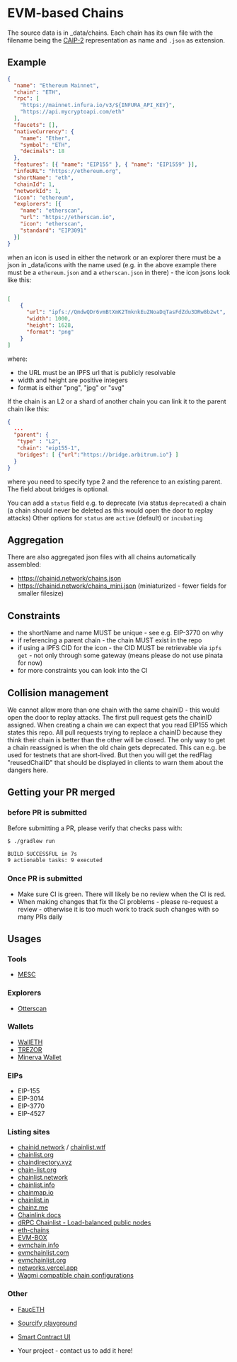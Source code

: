 # EVM-based Chains

The source data is in _data/chains. Each chain has its own file with the filename being the [CAIP-2](https://github.com/ChainAgnostic/CAIPs/blob/master/CAIPs/caip-2.md) representation as name and `.json` as extension.

## Example

```json
{
  "name": "Ethereum Mainnet",
  "chain": "ETH",
  "rpc": [
    "https://mainnet.infura.io/v3/${INFURA_API_KEY}",
    "https://api.mycryptoapi.com/eth"
  ],
  "faucets": [],
  "nativeCurrency": {
    "name": "Ether",
    "symbol": "ETH",
    "decimals": 18
  },
  "features": [{ "name": "EIP155" }, { "name": "EIP1559" }],
  "infoURL": "https://ethereum.org",
  "shortName": "eth",
  "chainId": 1,
  "networkId": 1,
  "icon": "ethereum",
  "explorers": [{
    "name": "etherscan",
    "url": "https://etherscan.io",
    "icon": "etherscan",
    "standard": "EIP3091"
  }]
}
```

when an icon is used in either the network or an explorer there must be a json in _data/icons with the name used (e.g. in the above example there must be a `ethereum.json` and a `etherscan.json` in there) - the icon jsons look like this:

```json

[
    {
      "url": "ipfs://QmdwQDr6vmBtXmK2TmknkEuZNoaDqTasFdZdu3DRw8b2wt",
      "width": 1000,
      "height": 1628,
      "format": "png"
    }
]

```

where:
 * the URL must be an IPFS url that is publicly resolvable
 * width and height are positive integers
 * format is either "png", "jpg" or "svg"

If the chain is an L2 or a shard of another chain you can link it to the parent chain like this:


```json
{
  ...
  "parent": {
   "type" : "L2",
   "chain": "eip155-1",
   "bridges": [ {"url":"https://bridge.arbitrum.io"} ]
  }
}
```

where you need to specify type 2 and the reference to an existing parent. The field about bridges is optional.

You can add a `status` field e.g. to deprecate (via status `deprecated`) a chain (a chain should never be deleted as this would open the door to replay attacks)
Other options for `status` are `active` (default) or `incubating`

## Aggregation

There are also aggregated json files with all chains automatically assembled:
 * https://chainid.network/chains.json
 * https://chainid.network/chains_mini.json (miniaturized - fewer fields for smaller filesize)

## Constraints

 * the shortName and name MUST be unique - see e.g. EIP-3770 on why
 * if referencing a parent chain - the chain MUST exist in the repo
 * if using a IPFS CID for the icon - the CID MUST be retrievable via `ipfs get` - not only through some gateway (means please do not use pinata for now)
 * for more constraints you can look into the CI

## Collision management

 We cannot allow more than one chain with the same chainID - this would open the door to replay attacks.
 The first pull request gets the chainID assigned. When creating a chain we can expect that you read EIP155 which states this repo.
 All pull requests trying to replace a chainID because they think their chain is better than the other will be closed.
 The only way to get a chain reassigned is when the old chain gets deprecated. This can e.g. be used for testnets that are short-lived. But then you will get the redFlag "reusedChaiID" that should be displayed in clients to warn them about the dangers here.

## Getting your PR merged
### before PR is submitted

Before submitting a PR, please verify that checks pass with:

```bash
$ ./gradlew run

BUILD SUCCESSFUL in 7s
9 actionable tasks: 9 executed
```

### Once PR is submitted

 * Make sure CI is green. There will likely be no review when the CI is red.
 * When making changes that fix the CI problems - please re-request a review - otherwise it is too much work to track such changes with so many PRs daily

## Usages
### Tools 
 * [MESC](https://paradigmxyz.github.io/mesc)

### Explorers
 * [Otterscan](https://otterscan.io)

### Wallets
 * [WallETH](https://walleth.org)
 * [TREZOR](https://trezor.io)
 * [Minerva Wallet](https://minerva.digital)

### EIPs
 * EIP-155
 * EIP-3014
 * EIP-3770
 * EIP-4527

### Listing sites
 * [chainid.network](https://chainid.network) / [chainlist.wtf](https://chainlist.wtf)
 * [chainlist.org](https://chainlist.org)
 * [chaindirectory.xyz](https://www.chaindirectory.xyz)
 * [chain-list.org](https://chain-list.org)
 * [chainlist.network](https://chainlist.network/)
 * [chainlist.info](https://chainlist.info)
 * [chainmap.io](https://chainmap.io)
 * [chainlist.in](https://www.chainlist.in)
 * [chainz.me](https://chainz.me)
 * [Chainlink docs](https://docs.chain.link/)
 * [dRPC Chainlist - Load-balanced public nodes](https://drpc.org/chainlist)
 * [eth-chains](https://github.com/taylorjdawson/eth-chains)
 * [EVM-BOX](https://github.com/izayl/evm-box)
 * [evmchain.info](https://evmchain.info)
 * [evmchainlist.com](https://evmchainlist.com)
 * [evmchainlist.org](https://evmchainlist.org)
 * [networks.vercel.app](https://networks.vercel.app)
 * [Wagmi compatible chain configurations](https://spenhouet.com/chains)

### Other
 * [FaucETH](https://github.com/komputing/FaucETH)
 * [Sourcify playground](https://playground.sourcify.dev)
 * [Smart Contract UI](https://xtools-at.github.io/smartcontract-ui)

 * Your project - contact us to add it here!
